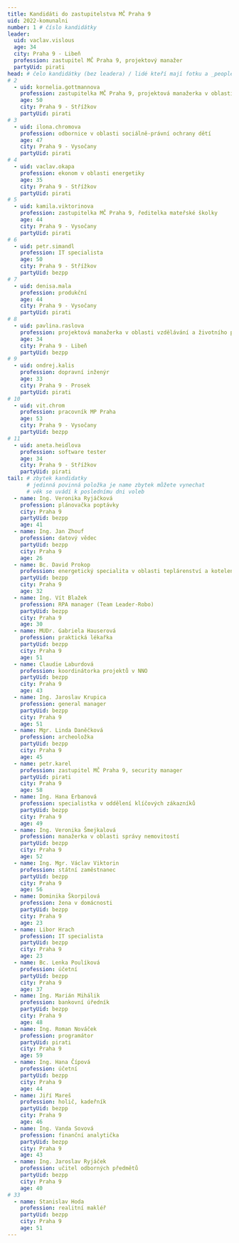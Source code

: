 ```yaml
---
title: Kandidáti do zastupitelstva MČ Praha 9
uid: 2022-komunalni
number: 1 # číslo kandidátky
leader:
  uid: vaclav.vislous
  age: 34
  city: Praha 9 - Libeň
  profession: zastupitel MČ Praha 9, projektový manažer
  partyUid: pirati
head: # čelo kandidátky (bez leadera) / lidé kteří mají fotku a _people/jmeno.md
# 2
  - uid: kornelia.gottmannova
    profession: zastupitelka MČ Praha 9, projektová manažerka v oblasti vzdělávání a městské infrastruktury
    age: 50
    city: Praha 9 - Střížkov
    partyUid: pirati
# 3
  - uid: ilona.chromova
    profession: odbornice v oblasti sociálně-právní ochrany dětí
    age: 47
    city: Praha 9 - Vysočany
    partyUid: pirati
# 4
  - uid: vaclav.okapa
    profession: ekonom v oblasti energetiky
    age: 35
    city: Praha 9 - Střížkov
    partyUid: pirati
# 5
  - uid: kamila.viktorinova
    profession: zastupitelka MČ Praha 9, ředitelka mateřské školky
    age: 44
    city: Praha 9 - Vysočany
    partyUid: pirati
# 6
  - uid: petr.simandl
    profession: IT specialista
    age: 50
    city: Praha 9 - Střížkov
    partyUid: bezpp
# 7
  - uid: denisa.mala
    profession: produkční
    age: 44
    city: Praha 9 - Vysočany
    partyUid: pirati
# 8
  - uid: pavlina.raslova
    profession: projektová manažerka v oblasti vzdělávání a životního prostředí
    age: 34
    city: Praha 9 - Libeň
    partyUid: bezpp
# 9
  - uid: ondrej.kalis
    profession: dopravní inženýr
    age: 33
    city: Praha 9 - Prosek
    partyUid: pirati
# 10
  - uid: vit.chrom
    profession: pracovník MP Praha
    age: 53
    city: Praha 9 - Vysočany
    partyUid: bezpp
# 11
  - uid: aneta.heidlova
    profession: software tester
    age: 34
    city: Praha 9 - Střížkov
    partyUid: pirati
tail: # zbytek kandidatky
      # jedinná povinná položka je name zbytek můžete vynechat
      # věk se uvádí k poslednímu dni voleb
  - name: Ing. Veronika Ryjáčková
    profession: plánovačka poptávky
	city: Praha 9
    partyUid: bezpp
    age: 41
  - name: Ing. Jan Zhouf
    profession: datový vědec
    partyUid: bezpp
	city: Praha 9
    age: 26
  - name: Bc. David Prokop
    profession: energetický specialita v oblasti teplárenství a kotelen
    partyUid: bezpp
	city: Praha 9
    age: 32
  - name: Ing. Vít Blažek
    profession: RPA manager (Team Leader-Robo)
    partyUid: bezpp
	city: Praha 9
    age: 30
  - name: MUDr. Gabriela Hauserová
    profession: praktická lékařka
    partyUid: bezpp
	city: Praha 9
    age: 51
  - name: Claudie Laburdová
    profession: koordinátorka projektů v NNO
    partyUid: bezpp
	city: Praha 9
    age: 43
  - name: Ing. Jaroslav Krupica
    profession: general manager
    partyUid: bezpp
	city: Praha 9
    age: 51
  - name: Mgr. Linda Daněčková
    profession: archeoložka
    partyUid: bezpp
	city: Praha 9
    age: 45
  - name: petr.karel
    profession: zastupitel MČ Praha 9, security manager
    partyUid: pirati
	city: Praha 9
    age: 58
  - name: Ing. Hana Erbanová
    profession: specialistka v oddělení klíčových zákazníků
    partyUid: bezpp
	city: Praha 9
    age: 49
  - name: Ing. Veronika Šmejkalová
    profession: manažerka v oblasti správy nemovitostí
    partyUid: bezpp
	city: Praha 9
    age: 52
  - name: Ing. Mgr. Václav Viktorin
    profession: státní zaměstnanec
    partyUid: bezpp
	city: Praha 9
    age: 56
  - name: Dominika Škorpilová
    profession: žena v domácnosti
    partyUid: bezpp
	city: Praha 9
    age: 23
  - name: Libor Hrach
    profession: IT specialista
    partyUid: bezpp
	city: Praha 9
    age: 23
  - name: Bc. Lenka Poulíková
    profession: účetní
    partyUid: bezpp
	city: Praha 9
    age: 37
  - name: Ing. Marián Mihálik
    profession: bankovní úředník
    partyUid: bezpp
	city: Praha 9
    age: 48
  - name: Ing. Roman Nováček
    profession: programátor
    partyUid: pirati
	city: Praha 9
    age: 59
  - name: Ing. Hana Čípová
    profession: účetní
    partyUid: bezpp
	city: Praha 9
    age: 44
  - name: Jiří Mareš
    profession: holič, kadeřník
    partyUid: bezpp
	city: Praha 9
    age: 46
  - name: Ing. Vanda Sovová
    profession: finanční analytička
    partyUid: bezpp
	city: Praha 9
    age: 43
  - name: Ing. Jaroslav Ryjáček
    profession: učitel odborných předmětů
    partyUid: bezpp
	city: Praha 9
    age: 40
# 33
  - name: Stanislav Hoda
    profession: realitní makléř
    partyUid: bezpp
	city: Praha 9
    age: 51
---
```

